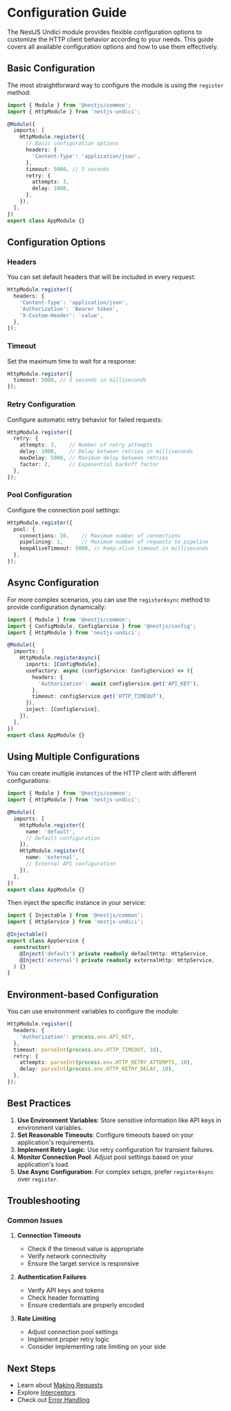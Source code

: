 # Configuration Guide

The NestJS Undici module provides flexible configuration options to customize the HTTP client behavior according to your needs. This guide covers all available configuration options and how to use them effectively.

## Basic Configuration

The most straightforward way to configure the module is using the `register` method:

```typescript
import { Module } from '@nestjs/common';
import { HttpModule } from 'nestjs-undici';

@Module({
  imports: [
    HttpModule.register({
      // Basic configuration options
      headers: {
        'Content-Type': 'application/json',
      },
      timeout: 5000, // 5 seconds
      retry: {
        attempts: 3,
        delay: 1000,
      },
    }),
  ],
})
export class AppModule {}
```

## Configuration Options

### Headers

You can set default headers that will be included in every request:

```typescript
HttpModule.register({
  headers: {
    'Content-Type': 'application/json',
    'Authorization': 'Bearer token',
    'X-Custom-Header': 'value',
  },
});
```

### Timeout

Set the maximum time to wait for a response:

```typescript
HttpModule.register({
  timeout: 5000, // 5 seconds in milliseconds
});
```

### Retry Configuration

Configure automatic retry behavior for failed requests:

```typescript
HttpModule.register({
  retry: {
    attempts: 3,    // Number of retry attempts
    delay: 1000,    // Delay between retries in milliseconds
    maxDelay: 5000, // Maximum delay between retries
    factor: 2,      // Exponential backoff factor
  },
});
```

### Pool Configuration

Configure the connection pool settings:

```typescript
HttpModule.register({
  pool: {
    connections: 10,    // Maximum number of connections
    pipelining: 1,      // Maximum number of requests to pipeline
    keepAliveTimeout: 5000, // Keep-alive timeout in milliseconds
  },
});
```

## Async Configuration

For more complex scenarios, you can use the `registerAsync` method to provide configuration dynamically:

```typescript
import { Module } from '@nestjs/common';
import { ConfigModule, ConfigService } from '@nestjs/config';
import { HttpModule } from 'nestjs-undici';

@Module({
  imports: [
    HttpModule.registerAsync({
      imports: [ConfigModule],
      useFactory: async (configService: ConfigService) => ({
        headers: {
          'Authorization': await configService.get('API_KEY'),
        },
        timeout: configService.get('HTTP_TIMEOUT'),
      }),
      inject: [ConfigService],
    }),
  ],
})
export class AppModule {}
```

## Using Multiple Configurations

You can create multiple instances of the HTTP client with different configurations:

```typescript
import { Module } from '@nestjs/common';
import { HttpModule } from 'nestjs-undici';

@Module({
  imports: [
    HttpModule.register({
      name: 'default',
      // Default configuration
    }),
    HttpModule.register({
      name: 'external',
      // External API configuration
    }),
  ],
})
export class AppModule {}
```

Then inject the specific instance in your service:

```typescript
import { Injectable } from '@nestjs/common';
import { HttpService } from 'nestjs-undici';

@Injectable()
export class AppService {
  constructor(
    @Inject('default') private readonly defaultHttp: HttpService,
    @Inject('external') private readonly externalHttp: HttpService,
  ) {}
}
```

## Environment-based Configuration

You can use environment variables to configure the module:

```typescript
HttpModule.register({
  headers: {
    'Authorization': process.env.API_KEY,
  },
  timeout: parseInt(process.env.HTTP_TIMEOUT, 10),
  retry: {
    attempts: parseInt(process.env.HTTP_RETRY_ATTEMPTS, 10),
    delay: parseInt(process.env.HTTP_RETRY_DELAY, 10),
  },
});
```

## Best Practices

1. **Use Environment Variables**: Store sensitive information like API keys in environment variables.
2. **Set Reasonable Timeouts**: Configure timeouts based on your application's requirements.
3. **Implement Retry Logic**: Use retry configuration for transient failures.
4. **Monitor Connection Pool**: Adjust pool settings based on your application's load.
5. **Use Async Configuration**: For complex setups, prefer `registerAsync` over `register`.

## Troubleshooting

### Common Issues

1. **Connection Timeouts**
   - Check if the timeout value is appropriate
   - Verify network connectivity
   - Ensure the target service is responsive

2. **Authentication Failures**
   - Verify API keys and tokens
   - Check header formatting
   - Ensure credentials are properly encoded

3. **Rate Limiting**
   - Adjust connection pool settings
   - Implement proper retry logic
   - Consider implementing rate limiting on your side

## Next Steps

- Learn about [Making Requests](/guides/making-requests)
- Explore [Interceptors](/guides/interceptors)
- Check out [Error Handling](/guides/error-handling)
